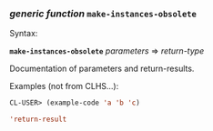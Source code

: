 ### <em>generic function</em> <strong>`make-instances-obsolete`</strong>

Syntax:

<strong>`make-instances-obsolete`</strong> <em>parameters</em> => <em>return-type</em>

Documentation of parameters and return-results.

Examples (not from CLHS...):

```lisp
CL-USER> (example-code 'a 'b 'c)

'return-result
```
